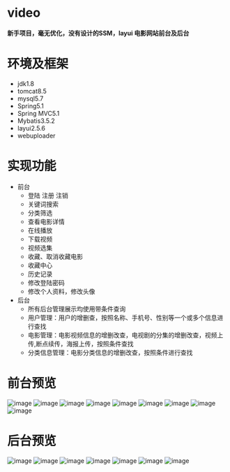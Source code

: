 # video
**新手项目，毫无优化，没有设计的SSM，layui 电影网站前台及后台**

# 环境及框架
- jdk1.8
- tomcat8.5
- mysql5.7
- Spring5.1
- Spring MVC5.1
- Mybatis3.5.2
- layui2.5.6
- webuploader

# 实现功能
- 前台
  - 登陆 注册 注销
  - 关键词搜索
  - 分类筛选
  - 查看电影详情
  - 在线播放
  - 下载视频
  - 视频选集
  - 收藏、取消收藏电影
  - 收藏中心
  - 历史记录
  - 修改登陆密码
  - 修改个人资料，修改头像
- 后台
  - 所有后台管理展示均使用带条件查询
  - 用户管理：用户的增删查，按照名称、手机号、性别等一个或多个信息进行查找
  - 电影管理：电影视频信息的增删改查，电视剧的分集的增删改查，视频上传,断点续传，海报上传，按照条件查找
  - 分类信息管理：电影分类信息的增删改查，按照条件进行查找

# 前台预览
![image](https://github.com/ishardtogetaname/imagesForReadMe/blob/master/%E9%A1%B9%E7%9B%AE%E6%88%AA%E5%9B%BE/%E9%A6%96%E9%A1%B5.png)
![image](https://github.com/ishardtogetaname/imagesForReadMe/blob/master/%E9%A1%B9%E7%9B%AE%E6%88%AA%E5%9B%BE/%E7%99%BB%E5%BD%95.png)
![image](https://github.com/ishardtogetaname/imagesForReadMe/blob/master/%E9%A1%B9%E7%9B%AE%E6%88%AA%E5%9B%BE/%E6%9D%A1%E4%BB%B6%E7%AD%9B%E9%80%89.png)
![image](https://github.com/ishardtogetaname/imagesForReadMe/blob/master/%E9%A1%B9%E7%9B%AE%E6%88%AA%E5%9B%BE/%E6%B3%A8%E5%86%8C.png)
![image](https://github.com/ishardtogetaname/imagesForReadMe/blob/master/%E9%A1%B9%E7%9B%AE%E6%88%AA%E5%9B%BE/%E7%94%B5%E5%BD%B1%E8%AF%A6%E6%83%85.png)
![image](https://github.com/ishardtogetaname/imagesForReadMe/blob/master/%E9%A1%B9%E7%9B%AE%E6%88%AA%E5%9B%BE/%E8%A7%86%E9%A2%91%E6%92%AD%E6%94%BE%E5%92%8C%E9%80%89%E9%9B%86.png)
![image](https://github.com/ishardtogetaname/imagesForReadMe/blob/master/%E9%A1%B9%E7%9B%AE%E6%88%AA%E5%9B%BE/%E4%B8%AA%E4%BA%BA%E4%BF%A1%E6%81%AF.png)
![image](https://github.com/ishardtogetaname/imagesForReadMe/blob/master/%E9%A1%B9%E7%9B%AE%E6%88%AA%E5%9B%BE/%E6%94%B6%E8%97%8F.png)
![image](https://github.com/ishardtogetaname/imagesForReadMe/blob/master/%E9%A1%B9%E7%9B%AE%E6%88%AA%E5%9B%BE/%E5%8E%86%E5%8F%B2%E8%AE%B0%E5%BD%95.png)
# 后台预览
![image](https://github.com/ishardtogetaname/imagesForReadMe/blob/master/%E9%A1%B9%E7%9B%AE%E6%88%AA%E5%9B%BE/%E7%AE%A1%E7%90%86%E5%91%98%E7%99%BB%E5%BD%95.png)
![image](https://github.com/ishardtogetaname/imagesForReadMe/blob/master/%E9%A1%B9%E7%9B%AE%E6%88%AA%E5%9B%BE/%E7%94%A8%E6%88%B7%E5%88%97%E8%A1%A8.png)
![image](https://github.com/ishardtogetaname/imagesForReadMe/blob/master/%E9%A1%B9%E7%9B%AE%E6%88%AA%E5%9B%BE/%E8%A7%86%E9%A2%91%E5%88%97%E8%A1%A8.png)
![image](https://github.com/ishardtogetaname/imagesForReadMe/blob/master/%E9%A1%B9%E7%9B%AE%E6%88%AA%E5%9B%BE/%E4%BF%AE%E6%94%B9%E8%A7%86%E9%A2%91%E4%BF%A1%E6%81%AF.png)
![image](https://github.com/ishardtogetaname/imagesForReadMe/blob/master/%E9%A1%B9%E7%9B%AE%E6%88%AA%E5%9B%BE/%E6%B7%BB%E5%8A%A0%E8%A7%86%E9%A2%91.png)
![image](https://github.com/ishardtogetaname/imagesForReadMe/blob/master/%E9%A1%B9%E7%9B%AE%E6%88%AA%E5%9B%BE/%E8%A7%86%E9%A2%91%E8%AF%A6%E6%83%85.png)
![image](https://github.com/ishardtogetaname/imagesForReadMe/blob/master/%E9%A1%B9%E7%9B%AE%E6%88%AA%E5%9B%BE/%E5%88%86%E7%B1%BB%E7%AE%A1%E7%90%86.png)
